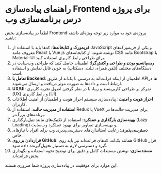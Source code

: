 # راهنمای پیاده‌سازی Frontend برای پروژه درس برنامه‌سازی وب

لطفاً در پیاده‌سازی بخش Frontend پروژه‌ی خود به موارد زیر توجه ویژه‌ای داشته باشید:

1. **فریمورک و کتابخانه‌ها**: کدها باید با استفاده از JavaScript و یکی از فریمورک‌های معروف مانند React یا Vue.js نوشته شوند. از کتابخانه‌های CSS مانند Bootstrap یا Material-UI برای طراحی رابط کاربری استفاده کنید.
2. **ریسپانسیو بودن و طراحی واکنش‌گرا**: اطمینان حاصل کنید که طراحی وب‌سایت در دستگاه‌های مختلف (تلفن همراه، تبلت، دسکتاپ) به خوبی قابل نمایش و استفاده است.
3. **تعامل با Backend**: اطمینان از اینکه فرانت‌اند به درستی با بک‌اند از طریق API‌ها در ارتباط است و داده‌ها به صورت موثر دریافت و ارسال می‌شوند.
4. **UX/UI**: تمرکز بر طراحی کاربرپسند و زیبا، با در نظر گرفتن اصول تجربه کاربری (UX) و رابط کاربری (UI).
5. **احراز هویت و امنیت**: پیاده‌سازی سیستم احراز هویت و اطمینان از امنیت اطلاعات کاربران.
6. **استفاده از مدیریت حالت**: استفاده از Redux یا VueX برای مدیریت حالت‌ها در برنامه‌های بزرگ‌تر.
7. **بهینه‌سازی بارگذاری و عملکرد**: استفاده از تکنیک‌های مانند تنبل‌بارگذاری (Lazy Loading) و بهینه‌سازی تصاویر برای بهبود عملکرد وب‌سایت.
8. **دسترسی‌پذیری**: رعایت استانداردهای دسترسی‌پذیری وب برای افراد با نیازهای خاص.
9. **قراردادن بر روی GitHub**: همانند بک‌اند، کدهای فرانت‌اند نیز باید روی GitHub قرار گیرد و دسترسی لازم به دستیار تحویل‌گیرنده داده شود.
10. **مستندسازی**: نوشتن مستندات کامل و دقیق برای توضیح نحوه استفاده و نگهداری بخش فرانت‌اند.


این موارد برای موفقیت در پیاده‌سازی پروژه شما ضروری هستند.